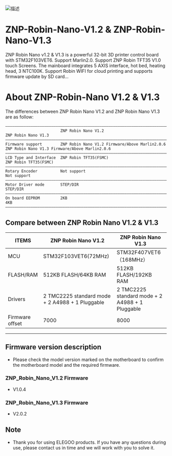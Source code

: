 ![描述](https://user-images.githubusercontent.com/64059773/190352763-4618cdfd-2b6e-4076-a8f0-586623923031.png)
# ZNP-Robin-Nano-V1.2 & ZNP-Robin-Nano-V1.3
ZNP Robin Nano v1.2 & V1.3 is a powerful 32-bit 3D printer control board with STM32F103VET6. Support Marlin2.0. Support ZNP Robin TFT35 V1.0 touch Screens. The mainboard integrates 5 AXIS interface, hot bed, heating head, 3 NTC100K. Support Robin WIFI for cloud printing and supports firmware update by SD card…



# About ZNP-Robin-Nano V1.2 & V1.3
The differences between ZNP Robin Nano V1.2 and ZNP Robin Nano V1.3 are as follow:


```
————————————————————————————————————————————————————————————————————————————————————————————————————————————————————————————
                        ZNP Robin Nano V1.2                                   ZNP Robin Nano V1.3            
————————————————————————————————————————————————————————————————————————————————————————————————————————————————————————————
Firmware support        ZNP Robin Nano V1.2 Firmware/Above Marlin2.0.6        ZNP Robin Nano V1.3 Firmware/Above Marlin2.0.6    
————————————————————————————————————————————————————————————————————————————————————————————————————————————————————————————
LCD Type and Interface  ZNP Robin TFT35(FSMC)                                 ZNP Robin TFT35(FSMC)    
————————————————————————————————————————————————————————————————————————————————————————————————————————————————————————————
Rotary Encoder          Not support                                           Not support  
————————————————————————————————————————————————————————————————————————————————————————————————————————————————————————————
Motor Driver mode       STEP/DIR                                              STEP/DIR   
————————————————————————————————————————————————————————————————————————————————————————————————————————————————————————————
On board EEPROM         2KB                                                   4KB                          
————————————————————————————————————————————————————————————————————————————————————————————————————————————————————————————
```


## Compare between ZNP Robin Nano V1.2 & V1.3
| ITEMS      |      ZNP Robin Nano V1.2            |          ZNP Robin Nano V1.3         |
|------------|-------------------------------------|--------------------------------------|
| MCU        |      STM32F103VET6(72MHz)           |         STM32F407VET6（168MHz）      |
| FLASH/RAM  |      512KB FLASH/64KB RAM           |         512KB FLASH/192KB RAM        |
| Drivers    |2 TMC2225 standard mode + 2 A4988 + 1 Pluggable| 2 TMC2225 standard mode + 2 A4988 + 1 Pluggable|
| Firmware offset | 7000 | 8000 |

---


## Firmware version description
- Please check the model version marked on the motherboard to confirm the motherboard model and the required firmware.

### ZNP_Robin_Nano_V1.2 Firmware
- V1.0.4

### ZNP_Robin_Nano_V1.3 Firmware
- V2.0.2




## Note
-  Thank you for using ELEGOO products. If you have any questions during use, please contact us in time and we will work with you to solve it.
